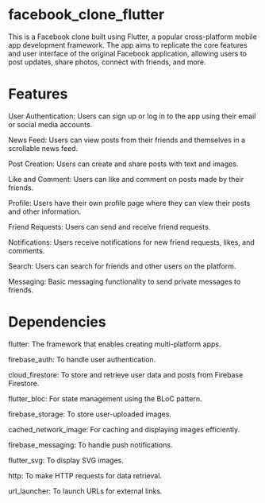 # facebook_clone_flutter
This is a Facebook clone built using Flutter, a popular cross-platform mobile app development framework. The app aims to replicate the core features and user interface of the original Facebook application, allowing users to post updates, share photos, connect with friends, and more.

# Features
User Authentication: Users can sign up or log in to the app using their email or social media accounts.

News Feed: Users can view posts from their friends and themselves in a scrollable news feed.

Post Creation: Users can create and share posts with text and images.

Like and Comment: Users can like and comment on posts made by their friends.

Profile: Users have their own profile page where they can view their posts and other information.

Friend Requests: Users can send and receive friend requests.

Notifications: Users receive notifications for new friend requests, likes, and comments.

Search: Users can search for friends and other users on the platform.

Messaging: Basic messaging functionality to send private messages to friends.
# Dependencies
flutter: The framework that enables creating multi-platform apps.

firebase_auth: To handle user authentication.

cloud_firestore: To store and retrieve user data and posts from Firebase Firestore.

flutter_bloc: For state management using the BLoC pattern.

firebase_storage: To store user-uploaded images.

cached_network_image: For caching and displaying images efficiently.

firebase_messaging: To handle push notifications.

flutter_svg: To display SVG images.

http: To make HTTP requests for data retrieval.

url_launcher: To launch URLs for external links.

